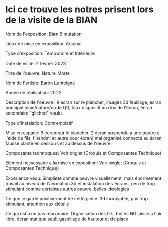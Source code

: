 # Ici ce trouve les notres prisent lors de la visite de la BIAN

Nom de l'exposition: Bian 6 mutation     

Lieux de mise en exposition: Arsenal   

Type d'exposition: Temporaire et Intérieure   

Date de visite: 2 février 2023     

Titre de l'oeuvre: Nature Morte     

Nom de l'artiste: Baron Lanteigne    

Année de réalisation: 2022     

Description de l'oeuvre: 9 écran sur le plancher, images 3d feuillage, écran principal main/nature/code QR, faux dispositif au dos de l'écran, écran secondaire "gliched" voulu.     

Type d'instalation: Comtemplatif     

Mise en espace: 9 écran sur le plancher, 2 écran suspendu a une poutre a l'aide de fils, fils(hdmi et autre pour écran) mal organisé connecté au écran, fausse plante en dessous et au dessus de l'oeuvre.     

Composante technoques: Voir onglet (Croquis et Composantes Technique)     

Élément nessessaire a la mise en exposition: Voir onglet (Croquis et Composantes Technique)     

Expérience vécu: Simpliste comme oeuvre visuellement, mais énormement travail au niveau de l'animation 3d et instalation des écrans, rien de trop stimulant comme certaines autres oeuvre, belles idéologies       

Ce que je garde positivement de cette piece: 3d incroyable, pas trop stimulant, attention aux détails    

Ce qui est a ne pas reproduire: Organisation des fils, boites HD laissé a l'air libre, écran statique seul, gaspillage de hauteur et de place    
